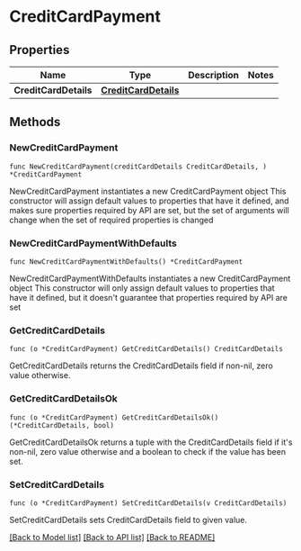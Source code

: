 # CreditCardPayment

## Properties

Name | Type | Description | Notes
------------ | ------------- | ------------- | -------------
**CreditCardDetails** | [**CreditCardDetails**](CreditCardDetails.md) |  | 

## Methods

### NewCreditCardPayment

`func NewCreditCardPayment(creditCardDetails CreditCardDetails, ) *CreditCardPayment`

NewCreditCardPayment instantiates a new CreditCardPayment object
This constructor will assign default values to properties that have it defined,
and makes sure properties required by API are set, but the set of arguments
will change when the set of required properties is changed

### NewCreditCardPaymentWithDefaults

`func NewCreditCardPaymentWithDefaults() *CreditCardPayment`

NewCreditCardPaymentWithDefaults instantiates a new CreditCardPayment object
This constructor will only assign default values to properties that have it defined,
but it doesn't guarantee that properties required by API are set

### GetCreditCardDetails

`func (o *CreditCardPayment) GetCreditCardDetails() CreditCardDetails`

GetCreditCardDetails returns the CreditCardDetails field if non-nil, zero value otherwise.

### GetCreditCardDetailsOk

`func (o *CreditCardPayment) GetCreditCardDetailsOk() (*CreditCardDetails, bool)`

GetCreditCardDetailsOk returns a tuple with the CreditCardDetails field if it's non-nil, zero value otherwise
and a boolean to check if the value has been set.

### SetCreditCardDetails

`func (o *CreditCardPayment) SetCreditCardDetails(v CreditCardDetails)`

SetCreditCardDetails sets CreditCardDetails field to given value.



[[Back to Model list]](../README.md#documentation-for-models) [[Back to API list]](../README.md#documentation-for-api-endpoints) [[Back to README]](../README.md)


